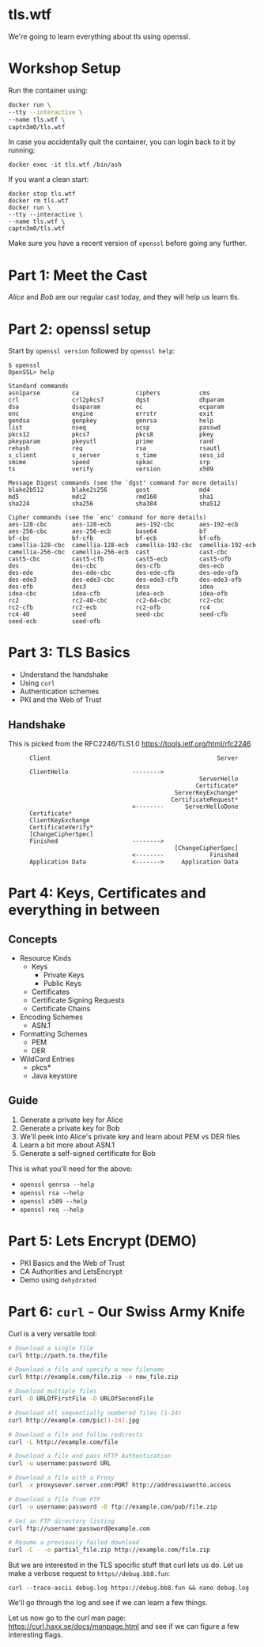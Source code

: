 # tls.wtf

We're going to learn everything about tls using openssl.

# Workshop Setup

Run the container using:

```bash
docker run \
--tty --interactive \
--name tls.wtf \
captn3m0/tls.wtf
```

In case you accidentally quit the container, you can login back
to it by running:

```
docker exec -it tls.wtf /bin/ash
```

If you want a clean start:

```
docker stop tls.wtf
docker rm tls.wtf
docker run \
--tty --interactive \
--name tls.wtf \
captn3m0/tls.wtf
```

Make sure you have a recent version of `openssl` before going
any further.

# Part 1: Meet the Cast

_Alice_ and _Bob_ are our regular cast today, and they will help us learn tls.

# Part 2: openssl setup

Start by `openssl version` followed by `openssl help`:

```
$ openssl
OpenSSL> help

Standard commands
asn1parse         ca                ciphers           cms
crl               crl2pkcs7         dgst              dhparam
dsa               dsaparam          ec                ecparam
enc               engine            errstr            exit
gendsa            genpkey           genrsa            help
list              nseq              ocsp              passwd
pkcs12            pkcs7             pkcs8             pkey
pkeyparam         pkeyutl           prime             rand
rehash            req               rsa               rsautl
s_client          s_server          s_time            sess_id
smime             speed             spkac             srp
ts                verify            version           x509

Message Digest commands (see the `dgst' command for more details)
blake2b512        blake2s256        gost              md4
md5               mdc2              rmd160            sha1
sha224            sha256            sha384            sha512

Cipher commands (see the `enc' command for more details)
aes-128-cbc       aes-128-ecb       aes-192-cbc       aes-192-ecb
aes-256-cbc       aes-256-ecb       base64            bf
bf-cbc            bf-cfb            bf-ecb            bf-ofb
camellia-128-cbc  camellia-128-ecb  camellia-192-cbc  camellia-192-ecb
camellia-256-cbc  camellia-256-ecb  cast              cast-cbc
cast5-cbc         cast5-cfb         cast5-ecb         cast5-ofb
des               des-cbc           des-cfb           des-ecb
des-ede           des-ede-cbc       des-ede-cfb       des-ede-ofb
des-ede3          des-ede3-cbc      des-ede3-cfb      des-ede3-ofb
des-ofb           des3              desx              idea
idea-cbc          idea-cfb          idea-ecb          idea-ofb
rc2               rc2-40-cbc        rc2-64-cbc        rc2-cbc
rc2-cfb           rc2-ecb           rc2-ofb           rc4
rc4-40            seed              seed-cbc          seed-cfb
seed-ecb          seed-ofb
```

# Part 3: TLS Basics

- Understand the handshake
- Using `curl`
- Authentication schemes
- PKI and the Web of Trust

## Handshake

This is picked from the RFC2246/TLS1.0 https://tools.ietf.org/html/rfc2246

```
      Client                                               Server

      ClientHello                  -------->
                                                      ServerHello
                                                     Certificate*
                                               ServerKeyExchange*
                                              CertificateRequest*
                                   <--------      ServerHelloDone
      Certificate*
      ClientKeyExchange
      CertificateVerify*
      [ChangeCipherSpec]
      Finished                     -------->
                                               [ChangeCipherSpec]
                                   <--------             Finished
      Application Data             <------->     Application Data
```

# Part 4: Keys, Certificates and everything in between

## Concepts

- Resource Kinds
  - Keys
    - Private Keys
    - Public Keys
  - Certificates
  - Certificate Signing Requests
  - Certificate Chains
- Encoding Schemes
  - ASN.1
- Formatting Schemes
  - PEM
  - DER
- WildCard Entries
  - pkcs\*
  - Java keystore

## Guide

1.  Generate a private key for Alice
2.  Generate a private key for Bob
3.  We'll peek into Alice's private key and learn about PEM vs DER files
4.  Learn a bit more about ASN.1
5.  Generate a self-signed certificate for Bob

This is what you'll need for the above:

- `openssl genrsa --help`
- `openssl rsa --help`
- `openssl x509 --help`
- `openssl req --help`

# Part 5: Lets Encrypt (DEMO)

- PKI Basics and the Web of Trust
- CA Authorities and LetsEncrypt
- Demo using `dehydrated`

# Part 6: `curl` - Our Swiss Army Knife

Curl is a very versatile tool:

```bash
# Download a single file
curl http://path.to.the/file

# Download a file and specify a new filename
curl http://example.com/file.zip -o new_file.zip

# Download multiple files
curl -O URLOfFirstFile -O URLOfSecondFile

# Download all sequentially numbered files (1-24)
curl http://example.com/pic[1-24].jpg

# Download a file and follow redirects
curl -L http://example.com/file

# Download a file and pass HTTP Authentication
curl -u username:password URL

# Download a file with a Proxy
curl -x proxysever.server.com:PORT http://addressiwantto.access

# Download a file from FTP
curl -u username:password -O ftp://example.com/pub/file.zip

# Get an FTP directory listing
curl ftp://username:password@example.com

# Resume a previously failed download
curl -C - -o partial_file.zip http://example.com/file.zip
```

But we are interested in the TLS specific stuff that curl lets us do. Let us make a verbose request to `https//debug.bb8.fun`:

`curl --trace-ascii debug.log https://debug.bb8.fun && nano debug.log`

We'll go through the log and see if we can learn a few things.

Let us now go to the curl man page: https://curl.haxx.se/docs/manpage.html and see if we can figure a few interesting flags.
